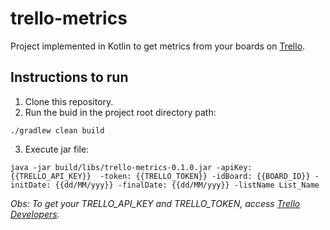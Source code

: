 # trello-metrics

Project implemented in Kotlin to get metrics from your boards on [Trello](https://trello.com/).

## Instructions to run

1. Clone this repository.
2. Run the buid in the project root directory path:
```
./gradlew clean build
```
3. Execute jar file:
```
java -jar build/libs/trello-metrics-0.1.0.jar -apiKey: {{TRELLO_API_KEY}}  -token: {{TRELLO_TOKEN}} -idBoard: {{BOARD_ID}} -initDate: {{dd/MM/yyy}} -finalDate: {{dd/MM/yyy}} -listName List_Name
```

*Obs: To get your TRELLO_API_KEY and TRELLO_TOKEN, access [Trello Developers](
https://developers.trello.com/).*

